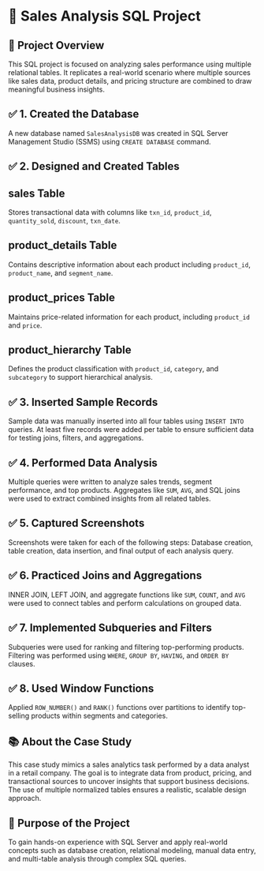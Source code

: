 # 📘 Sales Analysis SQL Project

## 📁 Project Overview

This SQL project is focused on analyzing sales performance using multiple relational tables. It replicates a real-world scenario where multiple sources like sales data, product details, and pricing structure are combined to draw meaningful business insights.

## ✅ 1. Created the Database

A new database named `SalesAnalysisDB` was created in SQL Server Management Studio (SSMS) using `CREATE DATABASE` command.

## ✅ 2. Designed and Created Tables

## sales Table

Stores transactional data with columns like `txn_id`, `product_id`, `quantity_sold`, `discount`, `txn_date`.

## product_details Table

Contains descriptive information about each product including `product_id`, `product_name`, and `segment_name`.

## product_prices Table

Maintains price-related information for each product, including `product_id` and `price`.

## product_hierarchy Table

Defines the product classification with `product_id`, `category`, and `subcategory` to support hierarchical analysis.

## ✅ 3. Inserted Sample Records

Sample data was manually inserted into all four tables using `INSERT INTO` queries. At least five records were added per table to ensure sufficient data for testing joins, filters, and aggregations.

## ✅ 4. Performed Data Analysis

Multiple queries were written to analyze sales trends, segment performance, and top products. Aggregates like `SUM`, `AVG`, and SQL joins were used to extract combined insights from all related tables.

## ✅ 5. Captured Screenshots

Screenshots were taken for each of the following steps:
Database creation, table creation, data insertion, and final output of each analysis query.

## ✅ 6. Practiced Joins and Aggregations

INNER JOIN, LEFT JOIN, and aggregate functions like `SUM`, `COUNT`, and `AVG` were used to connect tables and perform calculations on grouped data.

## ✅ 7. Implemented Subqueries and Filters

Subqueries were used for ranking and filtering top-performing products. Filtering was performed using `WHERE`, `GROUP BY`, `HAVING`, and `ORDER BY` clauses.

## ✅ 8. Used Window Functions

Applied `ROW_NUMBER()` and `RANK()` functions over partitions to identify top-selling products within segments and categories.

## 📚 About the Case Study

This case study mimics a sales analytics task performed by a data analyst in a retail company. The goal is to integrate data from product, pricing, and transactional sources to uncover insights that support business decisions. The use of multiple normalized tables ensures a realistic, scalable design approach.

## 🎯 Purpose of the Project

To gain hands-on experience with SQL Server and apply real-world concepts such as database creation, relational modeling, manual data entry, and multi-table analysis through complex SQL queries.


